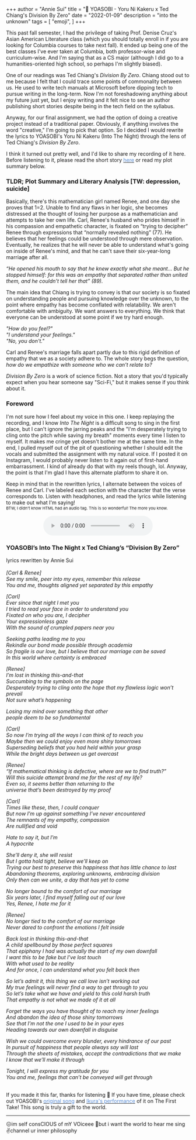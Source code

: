 +++
author = "Annie Sui"
title = "🎵 YOASOBI - Yoru Ni Kakeru x Ted Chiang's Division By Zero"
date = "2022-01-09"
description = "into the unknown"
tags = [
    "emoji",
]
+++

This past fall semester, I had the privilege of taking Prof. Denise Cruz's Asian American Literature class (which you should totally enroll in if you are looking for Columbia courses to take next fall). It ended up being one of the best classes I've ever taken at Columbia, both professor-wise and curriculum-wise. And I'm saying that as a CS major (although I did go to a humanities-oriented high school, so perhaps I'm slightly biased).

One of our readings was Ted Chiang's <i> Division By Zero</i>. Chiang stood out to me because I felt that I could trace some points of commonality between us. He used to write tech manuals at Microsoft before dipping tech to pursue writing in the long-term. Now I'm not foreshadowing anything about my future just yet, but I enjoy writing and it felt nice to see an author publishing short stories despite being in the tech field on the syllabus.

Anyway, for our final assignment, we had the option of doing a creative project instead of a traditional paper. Obviously, if anything involves the word "creative," I'm going to pick that option. So I decided I would rewrite the lyrics to YOASOBI's Yoru Ni Kakeru (Into The Night) through the lens of Ted Chiang's <i>Division By Zero</i>. 

I think it turned out pretty well, and I'd like to share my recording of it here. Before listening to it, please read the short story <a href="https://fantasticmetropolis.com/i/division"><span style="color: #598cd4">here</span></a> or read my plot summary below.

<h3> TLDR; Plot Summary and Literary Analysis [TW: depression, suicide] </h3>
Basically, there's this mathematician girl named Renee, and one day she proves that 1=2. Unable to find any flaws in her logic, she becomes distressed at the thought of losing her purpose as a mathematician and attempts to take her own life. Carl, Renee's husband who prides himself in his compassion and empathetic character, is fixated on “trying to decipher” Renee through expressions that “normally revealed nothing” (77). He believes that her feelings could be understood through mere observation. Eventually, he realizes that he will never be able to understand what's going on inside of Renee's mind, and that he can't save their six-year-long marriage after all. <br>

<i> “He opened his mouth to say that he knew exactly what she meant… But he stopped himself: for this was an empathy that separated rather than united them, and he couldn’t tell her that” (89). </i>

The main idea that Chiang is trying to convey is that our society is so fixated on understanding people and pursuing knowledge over the unknown, to the point where empathy has become conflated with relatability. We aren't comfortable with ambiguity. We want answers to everything. We think that everyone can be understood at some point if we try hard enough.

<i>
"How do you feel?" <br>
"I understand your feelings." <br>
"No, you don't." 
</i>


Carl and Renee's marriage falls apart partly due to this rigid definition of empathy that we as a society adhere to. The whole story begs the question, <i>how do we empathize with someone who we can't relate to? </i>

<i>Division By Zero</i> is a work of science fiction. Not a story that you'd typically expect when you hear someone say "Sci-Fi," but it makes sense if you think about it.

<h3> Foreword </h3>
I'm not sure how I feel about my voice in this one. I keep replaying the recording, and I know <i>Into The Night</i> is a difficult song to sing in the first place, but I can't ignore the jarring peaks and the "I'm desperately trying to cling onto the pitch while saving my breath" moments every time I listen to myself. It makes me cringe yet doesn't bother me at the same time. In the end, I pulled myself out of the pit of questioning whether I should edit the vocals and submitted the assignment with my natural voice. If I posted it on Instagram, I would probably never listen to it again out of first-hand embarrassment. I kind of already do that with my reels though, lol. Anyway, the point is that I'm glad I have this alternate platform to share it on. <br>

Keep in mind that in the rewritten lyrics, I alternate between the voices of Renee and Carl. I've labeled each section with the character that the verse corresponds to. Listen with headphones, and read the lyrics while listening to make out what I'm saying! <br>
<span style="font-size: 11px">BTW, I didn't know HTML had an audio tag. This is so wonderful! The more you know.</span>

<div style="text-align: center">
	<audio controls src="/into-the-night-final-draft.wav"></audio>
</div>

<h3> YOASOBI’s Into The Night x Ted Chiang’s “Division By Zero” </h3>
lyrics rewritten by Annie Sui <br>
<br>
<i>
[Carl & Renee] <br>
See my smile, peer into my eyes, remember this release <br>
You and me, thoughts aligned yet separated by this empathy

[Carl] <br>
Ever since that night I met you <br>
I tried to read your face in order to understand you <br>
Fixated on who you are, I decipher <br>
Your expressionless gaze <br>
With the sound of crumpled papers near you

Seeking paths leading me to you <br>
Rekindle our bond made possible through academia <br>
So fragile is our love, but I believe that our marriage can be saved <br>
In this world where certainty is embraced

[Renee] <br>
I’m lost in thinking this-and-that <br>
Succumbing to the symbols on the page <br>
Desperately trying to cling onto the hope that my flawless logic won’t prevail <br>
Not sure what’s happening

Losing my mind over something that other <br>
people deem to be so fundamental

[Carl] <br>
So now I’m trying all the ways I can think of to reach you <br>
Maybe then we could enjoy even more shiny tomorrows <br>
Superseding beliefs that you had held within your grasp <br>
While the bright days between us get overcast

[Renee] <br>
“If mathematical thinking is defective, where are we to find truth?” <br>
Will this suicide attempt brand me for the rest of my life? <br>
Even so, it seems better than returning to the <br>
universe that’s been destroyed by my proof

[Carl] <br>
Times like these, then, I could conquer <br>
But now I’m up against something I’ve never encountered <br>
The remnants of my empathy, compassion <br>
Are nullified and void

Hate to say it, but I’m <br>
A hypocrite

She’ll deny it, she will resist <br>
But I gotta hold tight, believe we’ll keep on <br>
Trying our best to preserve this happiness that has little chance to last <br>
Abandoning theorems, exploring unknowns, embracing division <br>
Only then can we unite, a day that has yet to come <br>

No longer bound to the comfort of our marriage <br>
Six years later, I find myself falling out of our love <br>
Yes, Renee, I hate me for it

[Renee] <br>
No longer tied to the comfort of our marriage <br>
Never dared to confront the emotions I felt inside

Back lost in thinking this-and-that <br>
A child spellbound by those perfect squares <br>
That epiphany I had was actually the start of my own downfall <br>
I want this to be fake but I’ve lost touch <br>
With what used to be reality <br>
And for once, I can understand what you felt back then

So let’s admit it, this thing we call love isn’t working out <br>
My true feelings will never find a way to get through to you <br>
So let’s take what we have and yield to this cold harsh truth <br>
That empathy is not what we made of it at all

Forget the ways you have thought of to reach my inner feelings <br>
And abandon the idea of those shiny tomorrows <br>
See that I’m not the one I used to be in your eyes <br>
Heading towards our own downfall in disguise

Wish we could overcome every blunder, every hindrance of our past <br>
In pursuit of happiness that people always say will last <br>
Through the sheets of mistakes, accept the contradictions that we make <br>
I know that we’ll make it through

Tonight, I will express my gratitude for you <br>
You and me, feelings that can’t be conveyed will get through
</i>

<br>
If you made it this far, thanks for listening 🙂 If you have time, please check out YOASOBI's <a href="https://www.youtube.com/watch?v=x8VYWazR5mE"><span style="color: #598cd4">original song</a> and <a href="https://www.youtube.com/watch?v=j1hft9Wjq9U"><span style="color: #598cd4">Ikura's performance</span></a> of it on The First Take! This song is truly a gift to the world.


***
<p><span class="nowrap"><span class="emojify">😖</span>im self consCIOUS of mY VOiceee </span><span class="nowrap"><span class="emojify">🎤</span>but i want the world to hear me sing </span><span class="nowrap"><span class="emojify"></span><span class="emojify">✌️</span>channel ur inner philosophy</p>

